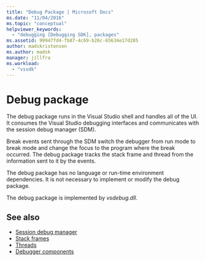 ```yaml
---
title: "Debug Package | Microsoft Docs"
ms.date: "11/04/2016"
ms.topic: "conceptual"
helpviewer_keywords:
  - "debugging [Debugging SDK], packages"
ms.assetid: 99947fd4-fb87-4c69-b26c-65634e17d285
author: madskristensen
ms.author: madsk
manager: jillfra
ms.workload:
  - "vssdk"
---
```

# Debug package
The debug package runs in the Visual Studio shell and handles all of the UI. It consumes the Visual Studio debugging interfaces and communicates with the session debug manager (SDM).

 Break events sent through the SDM switch the debugger from run mode to break mode and change the focus to the program where the break occurred. The debug package tracks the stack frame and thread from the information sent to it by the events.

 The debug package has no language or run-time environment dependencies. It is not necessary to implement or modify the debug package.

 The debug package is implemented by *vsdebug.dll*.

## See also
- [Session debug manager](../../extensibility/debugger/session-debug-manager.md)
- [Stack frames](../../extensibility/debugger/stack-frames.md)
- [Threads](../../extensibility/debugger/threads.md)
- [Debugger components](../../extensibility/debugger/debugger-components.md)